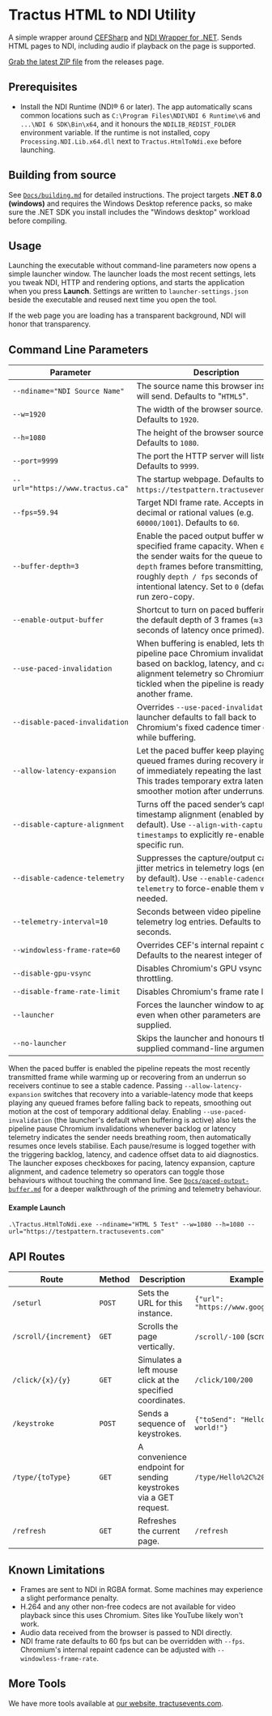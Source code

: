 # Tractus HTML to NDI Utility

A simple wrapper around [CEFSharp](https://github.com/cefsharp/CefSharp) and [NDI Wrapper for .NET](https://github.com/eliaspuurunen/NdiLibDotNetCoreBase). Sends HTML pages to NDI, including audio if playback on the page is supported.

[Grab the latest ZIP file](https://github.com/tractusevents/Tractus.HtmlToNdi/releases) from the releases page.

## Prerequisites

- Install the NDI Runtime (NDI® 6 or later). The app automatically scans common locations such as `C:\Program Files\NDI\NDI 6 Runtime\v6` and `...\NDI 6 SDK\Bin\x64`, and it honours the `NDILIB_REDIST_FOLDER` environment variable. If the runtime is not installed, copy `Processing.NDI.Lib.x64.dll` next to `Tractus.HtmlToNdi.exe` before launching.

## Building from source

See [`Docs/building.md`](Docs/building.md) for detailed instructions. The
project targets **.NET 8.0 (windows)** and requires the Windows Desktop
reference packs, so make sure the .NET SDK you install includes the "Windows
desktop" workload before compiling.

## Usage

Launching the executable without command-line parameters now opens a simple launcher window. The launcher loads the most recent settings, lets you tweak NDI, HTTP and rendering options, and starts the application when you press **Launch**. Settings are written to `launcher-settings.json` beside the executable and reused next time you open the tool.

If the web page you are loading has a transparent background, NDI will honor that transparency.

## Command Line Parameters

Parameter|Description
----|---
`--ndiname="NDI Source Name"`|The source name this browser instance will send. Defaults to "`HTML5`".
`--w=1920`|The width of the browser source. Defaults to `1920`.
`--h=1080`|The height of the browser source. Defaults to `1080`.
`--port=9999`|The port the HTTP server will listen on. Defaults to `9999`.
`--url="https://www.tractus.ca"`|The startup webpage. Defaults to `https://testpattern.tractusevents.com/`.
`--fps=59.94`|Target NDI frame rate. Accepts integer, decimal or rational values (e.g. `60000/1001`). Defaults to `60`.
`--buffer-depth=3`|Enable the paced output buffer with the specified frame capacity. When enabled the sender waits for the queue to hold `depth` frames before transmitting, adding roughly `depth / fps` seconds of intentional latency. Set to `0` (default) to run zero-copy.
`--enable-output-buffer`|Shortcut to turn on paced buffering with the default depth of 3 frames (≈`3 / fps` seconds of latency once primed).
`--use-paced-invalidation`|When buffering is enabled, lets the video pipeline pace Chromium invalidations based on backlog, latency, and cadence alignment telemetry so Chromium is only tickled when the pipeline is ready for another frame.
`--disable-paced-invalidation`|Overrides `--use-paced-invalidation` or launcher defaults to fall back to Chromium's fixed cadence timer even while buffering.
`--allow-latency-expansion`|Let the paced buffer keep playing any queued frames during recovery instead of immediately repeating the last frame. This trades temporary extra latency for smoother motion after underruns.
`--disable-capture-alignment`|Turns off the paced sender’s capture timestamp alignment (enabled by default). Use `--align-with-capture-timestamps` to explicitly re-enable it for a specific run.
`--disable-cadence-telemetry`|Suppresses the capture/output cadence jitter metrics in telemetry logs (enabled by default). Use `--enable-cadence-telemetry` to force-enable them when needed.
`--telemetry-interval=10`|Seconds between video pipeline telemetry log entries. Defaults to 10 seconds.
`--windowless-frame-rate=60`|Overrides CEF's internal repaint cadence. Defaults to the nearest integer of `--fps`.
`--disable-gpu-vsync`|Disables Chromium's GPU vsync throttling.
`--disable-frame-rate-limit`|Disables Chromium's frame rate limiter.
`--launcher`|Forces the launcher window to appear even when other parameters are supplied.
`--no-launcher`|Skips the launcher and honours the supplied command-line arguments only.

When the paced buffer is enabled the pipeline repeats the most recently transmitted frame while warming up or recovering from an underrun so receivers continue to see a stable cadence. Passing `--allow-latency-expansion` switches that recovery into a variable-latency mode that keeps playing any queued frames before falling back to repeats, smoothing out motion at the cost of temporary additional delay. Enabling `--use-paced-invalidation` (the launcher's default when buffering is active) also lets the pipeline pause Chromium invalidations whenever backlog or latency telemetry indicates the sender needs breathing room, then automatically resumes once levels stabilise. Each pause/resume is logged together with the triggering backlog, latency, and cadence offset data to aid diagnostics. The launcher exposes checkboxes for pacing, latency expansion, capture alignment, and cadence telemetry so operators can toggle those behaviours without touching the command line. See [`Docs/paced-output-buffer.md`](Docs/paced-output-buffer.md) for a deeper walkthrough of the priming and telemetry behaviour.

#### Example Launch

`.\Tractus.HtmlToNdi.exe --ndiname="HTML 5 Test" --w=1080 --h=1080 --url="https://testpattern.tractusevents.com"`

## API Routes

Route|Method|Description|Example
----|----|----|---
`/seturl`|`POST`|Sets the URL for this instance.|`{"url": "https://www.google.ca"}`
`/scroll/{increment}`|`GET`|Scrolls the page vertically.|`/scroll/-100` (scrolls up)
`/click/{x}/{y}`|`GET`|Simulates a left mouse click at the specified coordinates.|`/click/100/200`
`/keystroke`|`POST`|Sends a sequence of keystrokes.|`{"toSend": "Hello, world!"}`
`/type/{toType}`|`GET`|A convenience endpoint for sending keystrokes via a GET request.|`/type/Hello%2C%20world%21`
`/refresh`|`GET`|Refreshes the current page.|`/refresh`

## Known Limitations

- Frames are sent to NDI in RGBA format. Some machines may experience a slight performance penalty.
- H.264 and any other non-free codecs are not available for video playback since this uses Chromium. Sites like YouTube likely won't work.
- Audio data received from the browser is passed to NDI directly.
- NDI frame rate defaults to 60 fps but can be overridden with `--fps`. Chromium's internal repaint cadence can be adjusted with `--windowless-frame-rate`.

## More Tools

We have more tools available at [our website, tractusevents.com](https://www.tractusevents.com/tools).
